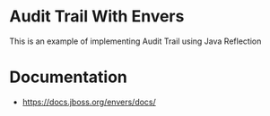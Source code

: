 # Audit Trail With Envers
This is an example of implementing Audit Trail using Java Reflection


# Documentation
- https://docs.jboss.org/envers/docs/